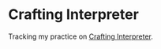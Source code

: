 # Crafting Interpreter
Tracking my practice on [Crafting Interpreter](https://craftinginterpreters.com/).
